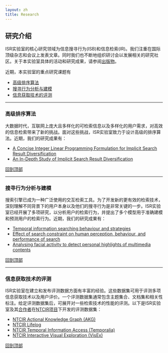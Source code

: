 ```yaml
---
layout: zh
title: Research
---
```


## 研究介绍
ISR实验室的核心研究领域为信息搜寻行为(ISB)和信息检索(IR)。我们注重在国际顶级杂志和会议上发表文章。同时我们也不断地组织研讨会以发展相关的研究社区。关于本实验室具体的活动和研究成果，请参阅[出版物](/zh/publications.html)。

近期，本实验室的重点研究课题有
- [高级排序算法](#advanced-ranking-algorithms)
- [搜寻行为分析与建模](#searching-behaviour-analysis-and-modelling)
- [信息获取技术的评测](#evaluation-of-information-access-technologies)

---

### 高级排序算法

大数据时代，互联网上庞大且多样化的可检索信息以及多样化的用户需求，对高效的信息检索带来了新的挑战。面对这些挑战，ISR实验室致力于设计高级的排序算法。近期，我们的研究成果有：

- [A Concise Integer Linear Programming Formulation for Implicit Search Result Diversification](http://dl.acm.org/citation.cfm?id=3018710)
- [An In-Depth Study of Implicit Search Result Diversification](http://link.springer.com/chapter/10.1007/978-3-319-48051-0_29)

[回到顶部](#research)

---

### 搜寻行为分析与建模

搜索引擎已成为一种广泛使用的交互检索工具。为了开发新的更有效的检索技术，深刻理解不同背景下的用户本身以及他们的搜寻行为是非常关键的一步。ISR实验室已经开展了多项研究，以分析用户的检索行为，并提出了多个模型用于准确建模和预测用户的检索行为。近期，我们的研究成果有：

- [Temporal information searching behaviour and strategies](http://www.sciencedirect.com/science/article/pii/S0306457315000448)
- [Effect of search constraint on human perception, behaviour, and performance of search](http://link.springer.com/chapter/10.1007/978-3-642-34752-8_5)
- [Analysing facial activity to detect personal highlights of multimedia contents](http://link.springer.com/article/10.1007/s11042-010-0632-x)

[回到顶部](#research)

---

### 信息获取技术的评测

ISR实验室在建立和发布评测数据方面有丰富的经验。这些数据集可用于评测多项信息获取技术以及用户评价。一个评测数据集通常包含主题集合、文档集和相关性标注。给定评测数据集后，可展开对一些检索技术的性能的评测。以下是ISR实验室及其[合作者](/zh/collaboration.html#collaboration)在[NTCIR项目](http://research.nii.ac.jp/ntcir/index-en.html)下开发的评测数据集：

- [NTCIR Actional Knowledge Graph (AKG)](http://ntcirakg.github.io/)
- [NTCIR Lifelog](http://ntcir-lifelog.computing.dcu.ie/)
- [NTCIR Temporal Information Access (Temporalia)](http://ntcirtemporalia.github.io/)
- [NTCIR Interactive Visual Exploration (VisEx)](http://must.c.u-tokyo.ac.jp/visex/hiki.cgi?FrontE)


[回到顶部](#research)

<!--

Copyright (C) ISR Lab Members. All rights reserved.

-->
